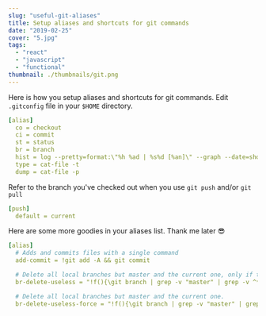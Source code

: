 ```yaml
---
slug: "useful-git-aliases"
title: Setup aliases and shortcuts for git commands
date: "2019-02-25"
cover: "5.jpg"
tags:
  - "react"
  - "javascript"
  - "functional"
thumbnail: ./thumbnails/git.png
---
```


Here is how you setup aliases and shortcuts for git commands. Edit `.gitconfig` file in your `$HOME` directory.

```yml
[alias]
  co = checkout
  ci = commit
  st = status
  br = branch
  hist = log --pretty=format:\"%h %ad | %s%d [%an]\" --graph --date=short
  type = cat-file -t
  dump = cat-file -p
```

Refer to the branch you've checked out when you use `git push` and/or `git pull`

```yml
[push]
  default = current
```

Here are some more goodies in your aliases list. Thank me later :sunglasses:

```yml
[alias]
  # Adds and commits files with a single command
  add-commit = !git add -A && git commit

  # Delete all local branches but master and the current one, only if they are fully merged with master.
  br-delete-useless = "!f(){\git branch | grep -v "master" | grep -v ^* | xargs git branch -d;\}; f"

  # Delete all local branches but master and the current one.
  br-delete-useless-force = "!f(){\git branch | grep -v "master" | grep -v ^* | xargs git branch -D;\}; f"
```

